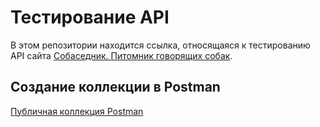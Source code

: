 # Тестирование API

В этом репозитории находится ссылка, относящаяся к тестированию API сайта [Собаседник. Питомник говорящих собак](https://guru.qahacking.ru/).

## Создание коллекции в Postman

 [Публичная коллекция Postman](https://www.postman.com/ilia-luft-95/workspace/my-workspace/collection/45497473-32489dbb-b711-4b81-aec6-c5cd78c49b67?action=share&creator=45497473)